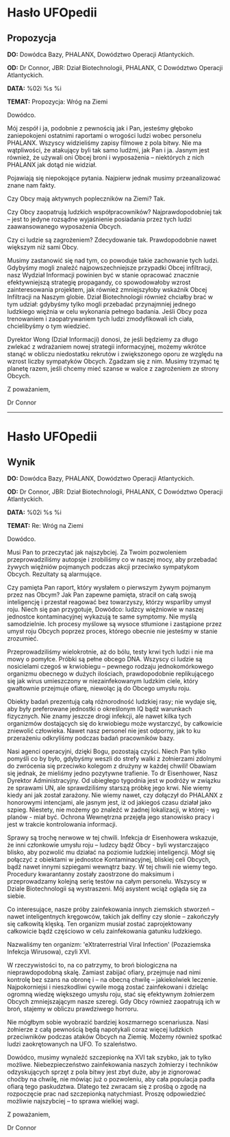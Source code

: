 # Hasło UFOpedii

## Propozycja

**DO:** Dowódca Bazy, PHALANX, Dowództwo Operacji Atlantyckich.

**OD:** Dr Connor, JBR: Dział Biotechnologii, PHALANX, C Dowództwo
Operacji Atlantyckich.

**DATA:** %02i %s %i

**TEMAT:** Propozycja: Wróg na Ziemi

Dowódco.

Mój zespół i ja, podobnie z pewnością jak i Pan, jesteśmy głęboko
zaniepokojeni ostatnimi raportami o wrogości ludzi wobec personelu
PHALANX. Wszyscy widzieliśmy zapisy filmowe z pola bitwy. Nie ma
wątpliwości, że atakujący byli tak samo ludźmi, jak Pan i ja. Jasnym
jest również, że używali oni Obcej broni i wyposażenia – niektórych z
nich PHALANX jak dotąd nie widział.

Pojawiają się niepokojące pytania. Najpierw jednak musimy przeanalizować
znane nam fakty.

Czy Obcy mają aktywnych popleczników na Ziemi? Tak.

Czy Obcy zaopatrują ludzkich współpracowników? Najprawdopodobniej tak –
jest to jedyne rozsądne wyjaśnienie posiadania przez tych ludzi
zaawansowanego wyposażenia Obcych.

Czy ci ludzie są zagrożeniem? Zdecydowanie tak. Prawdopodobnie nawet
większym niż sami Obcy.

Musimy zastanowić się nad tym, co powoduje takie zachowanie tych ludzi.
Gdybyśmy mogli znaleźć najpowszechniejsze przypadki Obcej infiltracji,
nasz Wydział Informacji powinien być w stanie opracować znacznie
efektywniejszą strategię propagandy, co spowodowałoby wzrost
zainteresowania projektem, jak również zmniejszyłoby wskaźnik Obcej
Infiltracji na Naszym globie. Dział Biotechnologii również chciałby brać
w tym udział: gdybyśmy tylko mogli przebadać przynajmniej jednego
ludzkiego więźnia w celu wykonania pełnego badania. Jeśli Obcy poza
trenowaniem i zaopatrywaniem tych ludzi zmodyfikowali ich ciała,
chcielibyśmy o tym wiedzieć.

Dyrektor Wong (Dział Informacji) donosi, że jeśli będziemy za długo
zwlekać z wdrażaniem nowej strategii informacyjnej, możemy wkrótce
stanąć w obliczu niedostatku rekrutów i zwiększonego oporu ze względu na
wzrost liczby sympatyków Obcych. Zgadzam się z nim. Musimy trzymać tę
planetę razem, jeśli chcemy mieć szanse w walce z zagrożeniem ze strony
Obcych.

Z poważaniem,

Dr Connor

------------------------------------------------------------------------

# Hasło UFOpedii

## Wynik

**DO:** Dowódca Bazy, PHALANX, Dowództwo Operacji Atlantyckich.

**OD:** Dr Connor, JBR: Dział Biotechnologii, PHALANX, C Dowództwo
Operacji Atlantyckich.

**DATA:** %02i %s %i

**TEMAT:** Re: Wróg na Ziemi

Dowódco.

Musi Pan to przeczytać jak najszybciej. Za Twoim pozwoleniem
przeprowadziliśmy autopsje i zrobiliśmy co w naszej mocy, aby przebadać
żywych więźniów pojmanych podczas akcji przeciwko sympatykom Obcych.
Rezultaty są alarmujące.

Czy pamięta Pan raport, który wysłałem o pierwszym żywym pojmanym przez
nas Obcym? Jak Pan zapewne pamięta, stracił on całą swoją inteligencję i
przestał reagować bez towarzyszy, którzy wsparliby umysł roju. Niech się
pan przygotuje, Dowódco: ludzcy więźniowie w naszej jednostce
kontaminacyjnej wykazują te same symptomy. Nie myślą samodzielnie. Ich
procesy myślowe są wysoce stłumione i zastąpione przez umysł roju Obcych
poprzez proces, którego obecnie nie jesteśmy w stanie zrozumieć.

Przeprowadziliśmy wielokrotnie, aż do bólu, testy krwi tych ludzi i nie
ma mowy o pomyłce. Próbki są pełne obcego DNA. Wszyscy ci ludzie są
nosicielami czegoś w krwiobiegu – pewnego rodzaju jednokomórkowego
organizmu obecnego w dużych ilościach, prawdopodobnie replikującego się
jak wirus umieszczony w niezainfekowanym ludzkim ciele, który gwałtownie
przejmuje ofiarę, niewoląc ją do Obcego umysłu roju.

Obiekty badań prezentują całą różnorodność ludzkiej rasy; nie wydaje
się, aby były preferowane jednostki o określonym IQ bądź warunkach
fizycznych. Nie znamy jeszcze drogi infekcji, ale nawet kilka tych
organizmów dostających się do krwiobiegu może wystarczyć, by całkowicie
zniewolić człowieka. Nawet nasz personel nie jest odporny, jak to ku
przerażeniu odkryliśmy podczas badań pracowników bazy.

Nasi agenci operacyjni, dzięki Bogu, pozostają czyści. Niech Pan tylko
pomyśli co by było, gdybyśmy weszli do strefy walki z żołnierzami
zdolnymi do zwrócenia się przeciwko kolegom z drużyny w każdej chwili!
Obawiam się jednak, że mieliśmy jedno pozytywne trafienie. To dr
Eisenhower, Nasz Dyrektor Administracyjny. Od ubiegłego tygodnia jest w
podróży w związku ze sprawami UN, ale sprawdziliśmy starszą próbkę jego
krwi. Nie wiemy kiedy ani jak został zarażony. Nie wiemy nawet, czy
dołączył do PHALANX z honorowymi intencjami, ale jasnym jest, iż od
jakiegoś czasu działał jako szpieg. Niestety, nie możemy go znaleźć w
żadnej lokalizacji, w której - wg planów - miał być. Ochrona Wewnętrzna
przejęła jego stanowisko pracy i jest w trakcie kontrolowania
informacji.

Sprawy są trochę nerwowe w tej chwili. Infekcja dr Eisenhowera wskazuje,
że inni członkowie umysłu roju – ludzcy bądź Obcy - byli wystarczająco
blisko, aby pozwolić mu działać na poziomie ludzkiej inteligencji. Mógł
się połączyć z obiektami w jednostce Kontaminacyjnej, bliskiej celi
Obcych, bądź nawet innymi szpiegami wewnątrz bazy. W tej chwili nie
wiemy tego. Procedury kwarantanny zostały zaostrzone do maksimum i
przeprowadzamy kolejną serię testów na całym personelu. Wszyscy w Dziale
Biotechnologii są wystraszeni. Mój asystent wciąż ogląda się za siebie.

Co interesujące, nasze próby zainfekowania innych ziemskich stworzeń –
nawet inteligentnych kręgowców, takich jak delfiny czy słonie –
zakończyły się całkowitą klęską. Ten organizm musiał zostać
zaprojektowany całkowicie bądź częściowo w celu zainfekowania gatunku
ludzkiego.

Nazwaliśmy ten organizm: 'eXtraterrestrial Viral Infection' (Pozaziemska
Infekcja Wirusowa), czyli XVI.

W rzeczywistości to, na co patrzymy, to broń biologiczna na
nieprawdopodobną skalę. Zamiast zabijać ofiary, przejmuje nad nimi
kontrolę bez szans na obronę i – na obecną chwilę – jakiekolwiek
leczenie. Najpokorniejsi i nieszkodliwi cywile mogą zostać zainfekowani
i dzieląc ogromną wiedzę większego umysłu roju, stać się efektywnym
żołnierzem Obcych zmniejszającym nasze szeregi. Gdy Obcy również
zaopatrują ich w broń, stajemy w obliczu prawdziwego horroru.

Nie mógłbym sobie wyobrazić bardziej koszmarnego scenariusza. Nasi
żołnierze z całą pewnością będą napotykali coraz więcej ludzkich
przeciwników podczas ataków Obcych na Ziemię. Możemy również spotkać
ludzi zaokrętowanych na UFO. To szaleństwo.

Dowódco, musimy wynaleźć szczepionkę na XVI tak szybko, jak to tylko
możliwe. Niebezpieczeństwo zainfekowania naszych żołnierzy i techników
odzyskujących sprzęt z pola bitwy jest zbyt duże, aby je zignorować
choćby na chwilę, nie mówiąc już o pozwoleniu, aby cała populacja padła
ofiarą tego paskudztwa. Dlatego też zwracam się z prośbą o zgodę na
rozpoczęcie prac nad szczepionką natychmiast. Proszę odpowiedzieć
możliwie najszybciej – to sprawa wielkiej wagi.

Z poważaniem,

Dr Connor